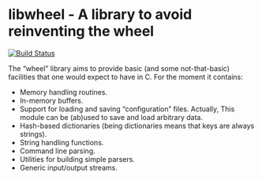 # libwheel - A library to avoid reinventing the wheel

[![Build Status](https://drone.io/github.com/aperezdc/wheel/status.png)](https://drone.io/github.com/aperezdc/wheel/latest)

The “wheel” library aims to provide basic (and some not-that-basic)
facilities that one would expect to have in C. For the moment it contains:

- Memory handling routines.
- In-memory buffers.
- Support for loading and saving “configuration” files. Actually, This
	module can be (ab)used to save and load arbitrary data.
- Hash-based dictionaries (being dictionaries means that keys are always
	strings).
- String handling functions.
- Command line parsing.
- Utilities for building simple parsers.
- Generic input/output streams.

